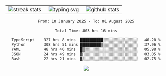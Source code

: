 <div align="center">
  <table style="border: none;" border="0" cellspacing="0" cellpadding="0">
    <tr>
      <td align="center" width="33%">
        <img src="https://github-readme-streak-stats.herokuapp.com/?user=kurtismassey&theme=tokyonight&hide_border=true" alt="streak stats" />
      </td>
      <td align="center" width="33%">
        <img src="https://readme-typing-svg.herokuapp.com/?font=Fira+Code&weight=600&size=15&duration=4000&pause=1000&color=00FF00&center=true&vCenter=true&random=false&width=150&lines=Hey%2C+I%27m+Kurtis!" alt="typing svg" />
      </td>
      <td align="center" width="33%">
        <img src="https://github-readme-stats.vercel.app/api?username=kurtismassey&show_icons=true&theme=tokyonight&hide_title=true" alt="github stats" />
      </td>
    </tr>
  </table>
</div>
<div align="center">

<!--START_SECTION:waka-->

```txt
From: 10 January 2025 - To: 01 August 2025

Total Time: 803 hrs 16 mins

TypeScript    327 hrs 8 mins  ██████████░░░░░░░░░░░░░░░   40.20 %
Python        308 hrs 51 mins █████████▒░░░░░░░░░░░░░░░   37.96 %
YAML          48 hrs 40 mins  █▒░░░░░░░░░░░░░░░░░░░░░░░   05.98 %
JSON          24 hrs 49 mins  ▓░░░░░░░░░░░░░░░░░░░░░░░░   03.05 %
Bash          22 hrs 21 mins  ▓░░░░░░░░░░░░░░░░░░░░░░░░   02.75 %
```

<!--END_SECTION:waka-->

  <img src="https://github-readme-activity-graph.vercel.app/graph?username=kurtismassey&theme=tokyo-night&hide_border=true&custom_title=Contribution%20Graph" />

</div>